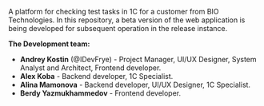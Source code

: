 A platform for checking test tasks in 1C for a customer from BIO Technologies. In this repository, a beta version of the web application is being developed for subsequent operation in the release instance.

<b>The Development team:</b>
<ul>
  <li><b>Andrey Kostin</b> (@IDevFrye) - Project Manager, UI/UX Designer, System Analyst and Architect, Frontend developer.</li>
  <li><b>Alex Koba</b> - Backend developer, 1C Specialist.</li>
  <li><b>Alina Mamonova</b> - Backend developer, UI/UX Designer, 1C Specialist.</li>
  <li><b>Berdy Yazmukhammedov</b> - Frontend developer.</li>
</ul>
